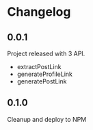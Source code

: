 # Changelog

## 0.0.1

Project released with 3 API.

- extractPostLink
- generateProfileLink
- generatePostLink

## 0.1.0

Cleanup and deploy to NPM

